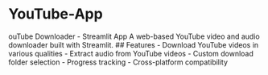 # YouTube-App
ouTube Downloader - Streamlit App  A web-based YouTube video and audio downloader built with Streamlit.  ## Features  - Download YouTube videos in various qualities - Extract audio from YouTube videos - Custom download folder selection - Progress tracking - Cross-platform compatibility
